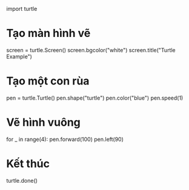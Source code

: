 import turtle

# Tạo màn hình vẽ
screen = turtle.Screen()
screen.bgcolor("white")
screen.title("Turtle Example")

# Tạo một con rùa
pen = turtle.Turtle()
pen.shape("turtle")
pen.color("blue")
pen.speed(1)

# Vẽ hình vuông
for _ in range(4):
    pen.forward(100)
    pen.left(90)

# Kết thúc
turtle.done()
